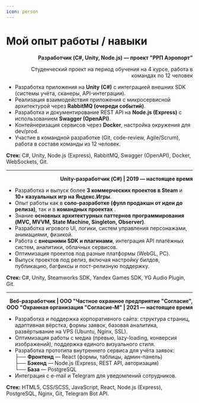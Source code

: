 ```yaml
---
icon: person
---
```


# Мой опыт работы / навыки

<p align="right"><strong>Разработчик (C#, Unity, Node.js) — проект "РРП Аэропорт"</strong> </p>

<p align="right">Студенческий проект на период обучения на 4 курсе, работа в командах по 12 человек</p>

* Разработка приложения на **Unity (C#)** с интеграцией внешних SDK (системы учёта, сканеры, API-интеграции).
* Реализация взаимодействия приложения с микросервисной архитектурой через **RabbitMQ (очереди событий)**.
* Разработка и документирование REST API на **Node.js (Express)** с использованием **Swagger (OpenAPI)**.
* Контейнеризация сервисов через **Docker**, настройка окружения для dev/prod.
* Участие в командной разработке (Git, code-review, Agile/Scrum), работа в составе команды из 12 человек.

**Стек:** C#, Unity, Node.js (Express), RabbitMQ, Swagger (OpenAPI), Docker, WebSockets, Git.

***

<p align="right"><strong>Unity-разработчик (C#) | 2019 — настоящее время</strong></p>

* Разработка и выпуск более **3 коммерческих проектов в Steam** и **10+ казуальных игр на Яндекс.Игры**.
* Опыт работы как в **соло-разработке (фулл продакшн от идеи до релиза)**, так и в **командных проектах** .
* Знание **основных архитектурных паттернов программирования (MVC, MVVM, State Machine, Singleton, Observer)**.
* Разработка игрового UI, логики, систем управления персонажами, анимациями, физикой.
* Работа с **внешними SDK и плагинами**, интеграция API платёжных систем, аналитики, облачных сервисов.
* Оптимизация проектов под разные платформы (WebGL, PC).
* Выпуск проектов под релиз, включая настройку билдов, публикацию, багфиксы и пост-релизную поддержку.

**Стек:** C#, Unity, Steamworks SDK, Yandex Games SDK, YG Audio Plugin, Git.

***

<p align="right"><strong>Веб-разработчик | ООО "Частное охранное предприятие "Согласие", ООО "Охранная организация "Согласие-М" | 2021 — настоящее время</strong></p>

* Разработка и поддержка корпоративного сайта: структура страниц, адаптивная вёрстка, формы заявок, базовая аналитика, развёртывание на VPS (Ubuntu, Nginx, SSL).
* Оптимизация работы с медиа (превью, lazy-loading, конверсия изображений), поддержка единого визуального стиля.
* Разработка прототипа внутреннего сервиса для учёта заявок:\
  ├── **Фронтенд** — React (формы, таблицы, админ-панель)\
  ├── **Бэкенд** — Node.js (Express, REST API, авторизация)\
  └── **База** — PostgreSQL
* Интеграция с e-mail и Telegram для уведомлений сотрудников.

**Стек:** HTML5, CSS/SCSS, JavaScript, React, Node.js (Express), PostgreSQL, Nginx, Git, Telegram Bot API.
